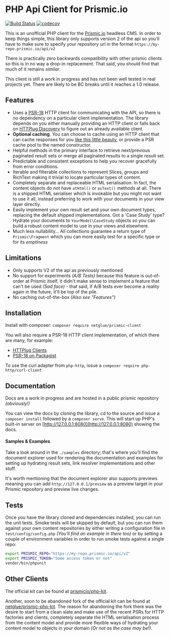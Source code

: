 # PHP Api Client for Prismic.io

[![Build Status](https://github.com/netglue/prismic-client/workflows/Continuous%20Integration/badge.svg)](https://github.com/netglue/prismic-client/actions?query=workflow%3A"Continuous+Integration") [![codecov](https://codecov.io/gh/netglue/prismic-client/branch/main/graph/badge.svg)](https://codecov.io/gh/netglue/prismic-client)

This is an unofficial PHP client for the [Prismic.io](https://prismic.io) headless CMS. In order to keep things simple, this library only supports version 2 of the api so you'll have to make sure to specify your repository url in the format `https://my-repo.prismic.io/api/v2`

There is practically zero backwards compatibility with other prismic clients so this is in no way a drop-in replacement. That said, you should find that much of it remains _similar_.

This client is still a work in progress and has not been well tested in real projects yet. There are likely to be BC breaks until it reaches a 1.0 release.

## Features

* Uses a [PSR-18](https://www.php-fig.org/psr/psr-18) HTTP client for communicating with the API, so there is no dependency on a particular client implementation. The library depends on you either manually providing an HTTP client or falls back on [HTTPlug Discovery](https://github.com/php-http/discovery) to figure out an already available client.
* **Optional caching**. You can choose to cache using an HTTP client that can cache responses for you [like this little beauty](https://github.com/php-http/cache-plugin), or provide a PSR cache pool to the named constructor.
* Helpful methods in the primary interface to retrieve next/previous paginated result sets or merge all paginated results to a single result set.
* Predictable and consistent exceptions to help you recover gracefully from error conditions.
* Iterable and filterable collections to represent Slices, groups and RichText making it trivial to locate particular types of content.
* Completely separate and replaceable HTML serialisation. In fact, the content objects do not have `atHtml()` or `asText()` methods at all. There is a shipped HTML serialiser which is invokable but you might not want to use it all, instead preferring to work with your documents in your view layer directly.
* Easily implement your own result set and your own document types, replacing the default shipped implementations. Got a 'Case Study' type? Hydrate your documents to `YourModel\CaseStudy` objects so you can build a robust content model to use in your views and elsewhere.
* Much less nullability… All collections guarantee a return type of `Prismic\Fragment` which you can more easily test for a specific type or for its _emptiness_

## Limitations

* Only supports V2 of the api as previously mentioned
* No support for experiments _(A/B Tests)_ because this feature is out-of-order at Prismic itself, it didn't make sense to implement a feature that can't be used _(Sad face)_ - that said, if A/B tests ever become a reality again in the future, it'll be top of the pile.
* No caching out-of-the-box _(Also see "Features")_

## Installation

Install with composer: `composer require netglue/prismic-client` 

You will also require a PSR-18 HTTP client implementation, of which there are many, for example:

* [HTTPlug Clients](http://docs.php-http.org/en/latest/clients.html)
* [PSR-18 on Packagist](https://packagist.org/?query=psr-18%20http%20client)

To use the curl adapter from `php-http`, issue a `composer require php-http/curl-client`

## Documentation

Docs are a work in progress and are hosted in a public prismic repository _(obviously!)_

You can view the docs by cloning the library, cd to the source and issue a `composer install` followed by a `composer serve`. This will start up PHP's built-in server on [http://127.0.0.1:8080](http://127.0.0.1:8080) showing the docs.

#### Samples & Examples

Take a look around in the `./samples` directory; that's where you’ll find the document explorer used for rendering the documentation and examples for setting up hydrating result sets, link resolver implementations and other stuff.

It's worth mentioning that the document explorer also supports previews meaning you can add `http://127.0.0.1/preview` as a preview target in your Prismic repository and preview live changes.

## Tests

Once you have the library cloned and dependencies installed, you can run the unit tests. Smoke tests will be skipped by default, but you can run them against your own content repositories by either writing a configuration file in `test/config/config.php` _(You'll find an example in there too)_ or by setting a couple of environment variables in order to run smoke tests against a single repo:

```bash
export PRISMIC_REPO="https://my-repo.prismic.io/api/v2"
export PRISMIC_TOKEN="Some access token or not"
vendor/bin/phpunit
```

## Other Clients

The official kit can be found at [prismicio/php-kit](https://github.com/prismicio/php-kit).

Another, soon to be abandoned fork of the official kit can be found at [netglue/prismic-php-kit](https://github.com/netglue/prismic-php-kit). The reason for abandoning the fork there was the desire to start from a clean slate and make use of the recent PSRs for HTTP factories and clients, completely separate the HTML serialisation process from the content model and provide more flexible ways of hydrating your content model to objects in your domain _(Or not as the case may be!)_.

